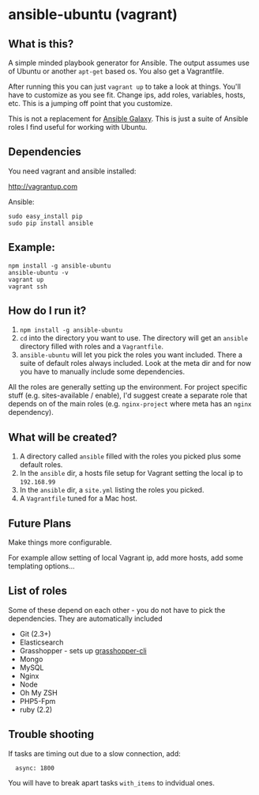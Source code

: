 # ansible-ubuntu (vagrant)

## What is this?

A simple minded playbook generator for Ansible. The output assumes use of Ubuntu or another `apt-get` based os. You also
get a Vagrantfile.

After running this you can just `vagrant up` to take a look at things. You'll have to customize as you see fit. Change ips,
add roles, variables, hosts, etc. This is a jumping off point that you customize.

This is not a replacement for [Ansible Galaxy](https://galaxy.ansible.com/). This is just a suite of Ansible roles I find useful for working with Ubuntu.

## Dependencies

You need vagrant and ansible installed:

http://vagrantup.com

Ansible:

```
sudo easy_install pip
sudo pip install ansible
```

## Example:

```shell
npm install -g ansible-ubuntu
ansible-ubuntu -v
vagrant up
vagrant ssh
```

## How do I run it?

1. `npm install -g ansible-ubuntu`
1. `cd` into the directory you want to use. The directory will get an `ansible` directory filled with roles and a `Vagrantfile`.
1. `ansible-ubuntu` will let you pick the roles you want included. There a suite of default roles always included. Look at the meta dir and for now you have to manually include some dependencies.
    
All the roles are generally setting up the environment. For project specific stuff (e.g. sites-available / enable), I'd
suggest create a separate role that depends on of the main roles (e.g. `nginx-project` where meta has an `nginx` dependency).

## What will be created?

1. A directory called `ansible` filled with the roles you picked plus some default roles.
1. In the `ansible` dir, a hosts file setup for Vagrant setting the local ip to `192.168.99`
1. In the `ansible` dir, a `site.yml` listing the roles you picked.
1. A `Vagrantfile` tuned for a Mac host.

## Future Plans

Make things more configurable.

For example allow setting of local Vagrant ip, add more hosts, add some templating options...

## List of roles

Some of these depend on each other - you do not have to pick the dependencies. They are automatically included

* Git (2.3+)
* Elasticsearch
* Grasshopper - sets up [grasshopper-cli](https://github.com/Solid-Interactive/grasshopper-cli)
* Mongo
* MySQL
* Nginx
* Node
* Oh My ZSH
* PHP5-Fpm
* ruby (2.2)

## Trouble shooting

If tasks are timing out due to a slow connection, add:

```
  async: 1800
```

You will have to break apart tasks `with_items` to indvidual ones.
